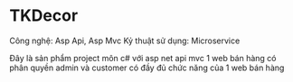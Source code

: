 # TKDecor
Công nghệ: Asp Api, Asp Mvc
Kỷ thuật sử dụng: Microservice

Đây là sản phẩm project môn c# với asp net api mvc
1 web bán hàng có phân quyền admin và customer
có đầy đủ chức năng của 1 web bán hàng

